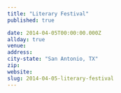 ```yaml
---
title: "Literary Festival"
published: true

date: 2014-04-05T00:00:00.000Z
allday: true
venue:
address:
city-state: "San Antonio, TX"
zip:
website:
slug: 2014-04-05-literary-festival
---
```


